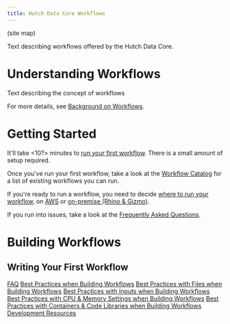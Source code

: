```yaml
---
title: Hutch Data Core Workflows
---
```


(site map)

Text describing workflows offered by the Hutch Data Core.

# Understanding Workflows

Text describing the concept of workflows

For more details, see [Background on Workflows](workflow_background.md).

# Getting Started

It'll take <10?> minutes to [run your first workflow](running/running_first_workflow.md). There is a small amount of setup required.


Once you've run your first workflow, take a look at the [Workflow Catalog](workflow_catalog.md) for a list of existing workflows you can run.

If you're ready to run a workflow, you need to decide [where to run your workflow](running/where_to_run.md), on [AWS](running/on_aws.md) or [on-premise (Rhino & Gizmo)](running/on_gizmo.md).

If you run into issues, take a look at the [Frequently Asked Questions](running/faq.md).


# Building Workflows

## Writing Your First Workflow




[FAQ](building/faq.md)
[Best Practices when Building Workflows](building/best_practices.md)
[Best Practices with Files when Building Workflows](building/best_practices_files.md)
[Best Practices with Inputs when Building Workflows](building/best_practices_input.md)
[Best Practices with CPU & Memory Settings when Building Workflows](building/best_practices_resources.md)
[Best Practices with Containers & Code Libraries when Building Workflows](building/best_practices_container.md)
[Development Resources](building/development_resources.md)


